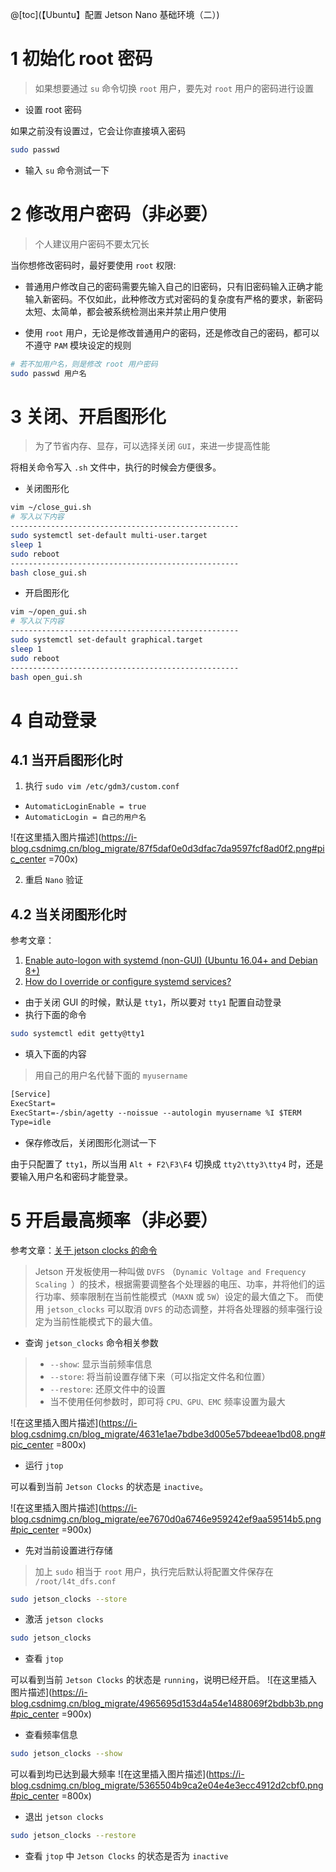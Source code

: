 ﻿@[toc](【Ubuntu】配置 Jetson Nano 基础环境（二）)
#  1 初始化 root 密码
>如果想要通过 `su` 命令切换 `root` 用户，要先对 `root` 用户的密码进行设置

- 设置 root 密码

如果之前没有设置过，它会让你直接填入密码
```bash
sudo passwd
```
- 输入 `su` 命令测试一下

# 2 修改用户密码（非必要）
>个人建议用户密码不要太冗长

当你想修改密码时，最好要使用 `root` 权限:
- 普通用户修改自己的密码需要先输入自己的旧密码，只有旧密码输入正确才能输入新密码。不仅如此，此种修改方式对密码的复杂度有严格的要求，新密码太短、太简单，都会被系统检测出来并禁止用户使用

- 使用 `root` 用户，无论是修改普通用户的密码，还是修改自己的密码，都可以不遵守 `PAM` 模块设定的规则

```bash
# 若不加用户名，则是修改 root 用户密码
sudo passwd 用户名 
```

# 3 关闭、开启图形化
>为了节省内存、显存，可以选择关闭 `GUI`，来进一步提高性能

将相关命令写入 `.sh` 文件中，执行的时候会方便很多。
- 关闭图形化
```bash
vim ~/close_gui.sh
# 写入以下内容
---------------------------------------------------
sudo systemctl set-default multi-user.target
sleep 1
sudo reboot
---------------------------------------------------
bash close_gui.sh
```
- 开启图形化

```bash
vim ~/open_gui.sh
# 写入以下内容
---------------------------------------------------
sudo systemctl set-default graphical.target
sleep 1
sudo reboot
---------------------------------------------------
bash open_gui.sh
```

# 4 自动登录
## 4.1 当开启图形化时
1. 执行 `sudo vim /etc/gdm3/custom.conf`
 - `AutomaticLoginEnable = true`
- `AutomaticLogin = 自己的用户名`

![在这里插入图片描述](https://i-blog.csdnimg.cn/blog_migrate/87f5daf0e0d3dfac7da9597fcf8ad0f2.png#pic_center =700x)

2. 重启 `Nano` 验证

## 4.2 当关闭图形化时
参考文章：
1. [Enable auto-logon with systemd (non-GUI) (Ubuntu 16.04+ and Debian 8+)](https://blackmanticore.com/8683a884ca8aad72b46442e0b7196cef#:~:text=First%2C%20determine%20which%20tty%20you%20wish%20to%20have,where%20you%20can%20adjust%20the%20parameters%20like%20so%3A)
2. [How do I override or configure systemd services?](https://askubuntu.com/questions/659267/how-do-i-override-or-configure-systemd-services/659268#659268)

- 由于关闭 GUI 的时候，默认是 `tty1`，所以要对 `tty1` 配置自动登录
- 执行下面的命令
```bash
sudo systemctl edit getty@tty1
```
- 填入下面的内容
>用自己的用户名代替下面的 `myusername`
```txt
[Service]
ExecStart=
ExecStart=-/sbin/agetty --noissue --autologin myusername %I $TERM
Type=idle
```
- 保存修改后，关闭图形化测试一下

由于只配置了 `tty1`，所以当用 `Alt + F2\F3\F4` 切换成 `tty2\tty3\tty4` 时，还是要输入用户名和密码才能登录。

# 5 开启最高频率（非必要）
参考文章：[关于 jetson clocks 的命令](https://www.cnblogs.com/mrlonely2018/p/14790168.html)
>Jetson 开发板使用一种叫做 `DVFS` （`Dynamic Voltage and Frequency Scaling `）的技术，根据需要调整各个处理器的电压、功率，并将他们的运行功率、频率限制在当前性能模式（`MAXN` 或 `5W`）设定的最大值之下。
>而使用 `jetson_clocks` 可以取消 `DVFS` 的动态调整，并将各处理器的频率强行设定为当前性能模式下的最大值。

- 查询 `jetson_clocks` 命令相关参数
> - `--show`: 显示当前频率信息
> - `--store`: 将当前设置存储下来（可以指定文件名和位置）
> - `--restore`: 还原文件中的设置
> - 当不使用任何参数时，即可将 `CPU、GPU、EMC` 频率设置为最大

![在这里插入图片描述](https://i-blog.csdnimg.cn/blog_migrate/4631e1ae7bdbe3d005e57bdeeae1bd08.png#pic_center =800x)

- 运行 `jtop`

可以看到当前 `Jetson Clocks` 的状态是 `inactive`。

![在这里插入图片描述](https://i-blog.csdnimg.cn/blog_migrate/ee7670d0a6746e959242ef9aa59514b5.png#pic_center =900x)

- 先对当前设置进行存储

> 加上 `sudo` 相当于 `root` 用户，执行完后默认将配置文件保存在 `/root/l4t_dfs.conf`
```bash
sudo jetson_clocks --store
```
- 激活 `jetson clocks`

```bash
sudo jetson_clocks
```
- 查看 `jtop`

可以看到当前 `Jetson Clocks` 的状态是 `running`，说明已经开启。
![在这里插入图片描述](https://i-blog.csdnimg.cn/blog_migrate/4965695d153d4a54e1488069f2bdbb3b.png#pic_center =900x)

- 查看频率信息

```bash
sudo jetson_clocks --show
```
可以看到均已达到最大频率
![在这里插入图片描述](https://i-blog.csdnimg.cn/blog_migrate/5365504b9ca2e04e4e3ecc4912d2cbf0.png#pic_center =800x)

- 退出 `jetson clocks`

```bash
sudo jetson_clocks --restore
```
- 查看 `jtop` 中 `Jetson Clocks` 的状态是否为 `inactive`



